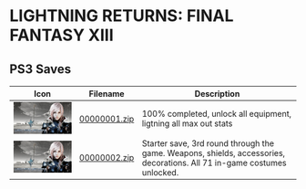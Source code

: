 # LIGHTNING RETURNS: FINAL FANTASY XIII

## PS3 Saves

| Icon | Filename | Description |
|------|----------|-------------|
| ![LIGHTNING RETURNS: FINAL FANTASY XIII](ICON0.PNG) | [00000001.zip](00000001.zip) | 100% completed, unlock all equipment, ligtning all max out stats |
| ![LIGHTNING RETURNS: FINAL FANTASY XIII](ICON0.PNG) | [00000002.zip](00000002.zip) | Starter save, 3rd round through the game. Weapons, shields, accessories, decorations. All 71 in-game costumes unlocked. |
